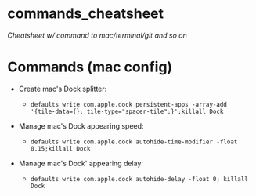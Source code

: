 # commands_cheatsheet
*Cheatsheet w/ command to mac/terminal/git and so on*

# Commands (mac config)

- Create mac's Dock splitter:
  - `defaults write com.apple.dock persistent-apps -array-add '{tile-data={}; tile-type="spacer-tile";}';killall Dock`

- Manage mac's Dock appearing speed:
  - `defaults write com.apple.dock autohide-time-modifier -float 0.15;killall Dock`

- Manage mac's Dock' appearing delay:
  - `defaults write com.apple.dock autohide-delay -float 0; killall Dock`